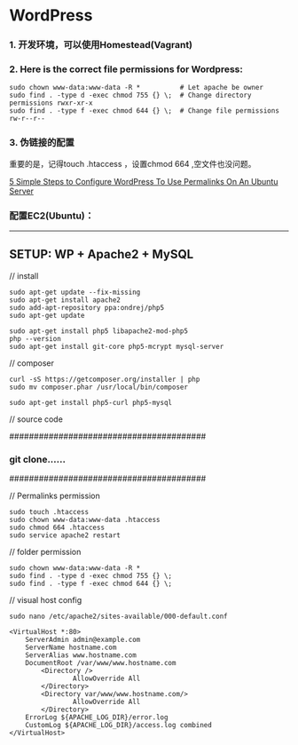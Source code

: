 # WordPress

### 1. 开发环境，可以使用Homestead(Vagrant)

### 2. Here is the correct file permissions for Wordpress:  
````
sudo chown www-data:www-data -R *          # Let apache be owner
sudo find . -type d -exec chmod 755 {} \;  # Change directory permissions rwxr-xr-x
sudo find . -type f -exec chmod 644 {} \;  # Change file permissions rw-r--r--
````
  
### 3. 伪链接的配置    
重要的是，记得touch .htaccess ，设置chmod 664 ,空文件也没问题。   

[5 Simple Steps to Configure WordPress To Use Permalinks On An Ubuntu Server](http://mixeduperic.com/ubuntu/5-simple-steps-to-configure-wordpress-to-use-permalinks-on-an-ubuntu-server.html)


### 配置EC2(Ubuntu)：
-----------------------------------
SETUP: WP + Apache2 + MySQL
-----------------------------------

 // install 
 ````  
sudo apt-get update --fix-missing
sudo apt-get install apache2
sudo add-apt-repository ppa:ondrej/php5
sudo apt-get update

sudo apt-get install php5 libapache2-mod-php5
php --version
sudo apt-get install git-core php5-mcrypt mysql-server
````  
// composer  
````  
curl -sS https://getcomposer.org/installer | php
sudo mv composer.phar /usr/local/bin/composer

sudo apt-get install php5-curl php5-mysql
````  
// source code

########################################
### git clone......
########################################

// Permalinks permission  
````  
sudo touch .htaccess
sudo chown www-data:www-data .htaccess 
sudo chmod 664 .htaccess 
sudo service apache2 restart
````  
// folder permission  
````  
sudo chown www-data:www-data -R *
sudo find . -type d -exec chmod 755 {} \;
sudo find . -type f -exec chmod 644 {} \;
````  
// visual host config  
````
sudo nano /etc/apache2/sites-available/000-default.conf
````    
  
````  
<VirtualHost *:80>
    ServerAdmin admin@example.com
    ServerName hostname.com
    ServerAlias www.hostname.com
    DocumentRoot /var/www/www.hostname.com
        <Directory />
                AllowOverride All
        </Directory>
        <Directory var/www/www.hostname.com/>
                AllowOverride All
        </Directory>
    ErrorLog ${APACHE_LOG_DIR}/error.log
    CustomLog ${APACHE_LOG_DIR}/access.log combined
</VirtualHost>
````  



